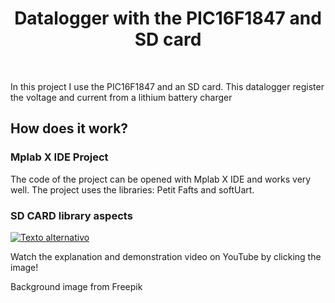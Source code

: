 <h1 align="center">Datalogger with the PIC16F1847 and SD card</h1>
<br>

In this project I use the PIC16F1847 and an SD card. This datalogger register the voltage and current from a lithium battery charger

## How does it work?


### Mplab X IDE Project
The code of the project can be opened with Mplab X IDE and works very well. The project uses the libraries: Petit Fafts and softUart.

### SD CARD library aspects

[![Texto alternativo](https://img.youtube.com/vi/qekGmXMEP9A/maxresdefault.jpg)](https://www.youtube.com/watch?v=qekGmXMEP9A)

Watch the explanation and demonstration video on YouTube by clicking the image!


Background image from Freepik
